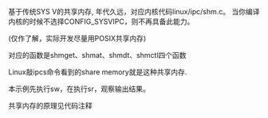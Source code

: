基于传统SYS V的共享内存, 年代久远，对应内核代码linux/ipc/shm.c。
当你编译内核的时候不选择CONFIG_SYSVIPC，则不再具备此能力。

(仅作了解，实际开发尽量用POSIX共享内存)

对应的函数是shmget、shmat、shmdt、shmctl四个函数

Linux敲ipcs命令看到的share memory就是这种共享内存.

本示例先执行sw，在执行sr，观察输出结果。

共享内存的原理见代码注释